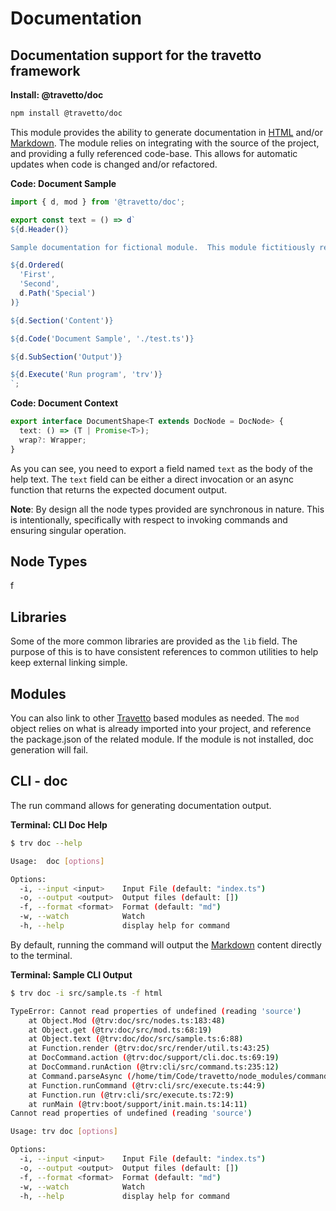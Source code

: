 <!-- This file was generated by @travetto/doc and should not be modified directly -->
<!-- Please modify https://github.com/travetto/travetto/tree/main/module/doc/doc/index.ts and execute "npx trv doc" to rebuild -->
# Documentation
## Documentation support for the travetto framework

**Install: @travetto/doc**
```bash
npm install @travetto/doc
```

This module provides the ability to generate documentation in [HTML](https://en.wikipedia.org/wiki/HTML) and/or [Markdown](https://en.wikipedia.org/wiki/Markdown).  The module relies on integrating with the source of the project, and providing a fully referenced code-base.  This allows for automatic updates when code is changed and/or refactored. 

**Code: Document Sample**
```typescript
import { d, mod } from '@travetto/doc';

export const text = () => d`
${d.Header()}

Sample documentation for fictional module.  This module fictitiously relies upon ${mod.Cache} functionality.

${d.Ordered(
  'First',
  'Second',
  d.Path('Special')
)}

${d.Section('Content')}

${d.Code('Document Sample', './test.ts')}

${d.SubSection('Output')}

${d.Execute('Run program', 'trv')}
`;
```

**Code: Document Context**
```typescript
export interface DocumentShape<T extends DocNode = DocNode> {
  text: () => (T | Promise<T>);
  wrap?: Wrapper;
}
```

As you can see, you need to export a field named `text` as the body of the help text. The `text` field can be either a direct invocation or an async function that returns the expected document output.  

**Note**: By design all the node types provided are synchronous in nature.  This is intentionally, specifically with respect to invoking commands and ensuring singular operation.

## Node Types

   f

## Libraries

Some of the more common libraries are provided as the `lib` field.  The purpose of this is to have consistent references to common utilities to help keep external linking simple.

## Modules

You can also link to other [Travetto](https://travetto.dev) based modules as needed.  The `mod` object relies on what is already imported into your project, and reference the package.json of the related module. If the module is not installed, doc generation will fail.

## CLI - doc

The run command allows for generating documentation output.

**Terminal: CLI Doc Help**
```bash
$ trv doc --help

Usage:  doc [options]

Options:
  -i, --input <input>    Input File (default: "index.ts")
  -o, --output <output>  Output files (default: [])
  -f, --format <format>  Format (default: "md")
  -w, --watch            Watch
  -h, --help             display help for command
```

By default, running the command will output the [Markdown](https://en.wikipedia.org/wiki/Markdown) content directly to the terminal.

**Terminal: Sample CLI Output**
```bash
$ trv doc -i src/sample.ts -f html

TypeError: Cannot read properties of undefined (reading 'source')
    at Object.Mod (@trv:doc/src/nodes.ts:183:48)
    at Object.get (@trv:doc/src/mod.ts:68:19)
    at Object.text (@trv:doc/doc/src/sample.ts:6:88)
    at Function.render (@trv:doc/src/render/util.ts:43:25)
    at DocCommand.action (@trv:doc/support/cli.doc.ts:69:19)
    at DocCommand.runAction (@trv:cli/src/command.ts:235:12)
    at Command.parseAsync (/home/tim/Code/travetto/node_modules/commander/lib/command.js:916:5)
    at Function.runCommand (@trv:cli/src/execute.ts:44:9)
    at Function.run (@trv:cli/src/execute.ts:72:9)
    at runMain (@trv:boot/support/init.main.ts:14:11)
Cannot read properties of undefined (reading 'source')

Usage: trv doc [options]

Options:
  -i, --input <input>    Input File (default: "index.ts")
  -o, --output <output>  Output files (default: [])
  -f, --format <format>  Format (default: "md")
  -w, --watch            Watch
  -h, --help             display help for command
```
